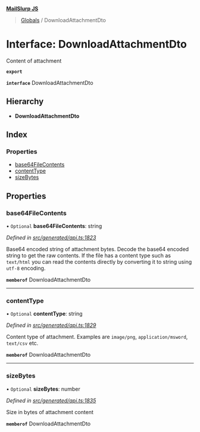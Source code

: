 **[MailSlurp JS](../README.md)**

> [Globals](../README.md) / DownloadAttachmentDto

# Interface: DownloadAttachmentDto

Content of attachment

**`export`** 

**`interface`** DownloadAttachmentDto

## Hierarchy

* **DownloadAttachmentDto**

## Index

### Properties

* [base64FileContents](downloadattachmentdto.md#base64filecontents)
* [contentType](downloadattachmentdto.md#contenttype)
* [sizeBytes](downloadattachmentdto.md#sizebytes)

## Properties

### base64FileContents

• `Optional` **base64FileContents**: string

*Defined in [src/generated/api.ts:1823](https://github.com/mailslurp/mailslurp-client/blob/37bf78e/src/generated/api.ts#L1823)*

Base64 encoded string of attachment bytes. Decode the base64 encoded string to get the raw contents. If the file has a content type such as `text/html` you can read the contents directly by converting it to string using `utf-8` encoding.

**`memberof`** DownloadAttachmentDto

___

### contentType

• `Optional` **contentType**: string

*Defined in [src/generated/api.ts:1829](https://github.com/mailslurp/mailslurp-client/blob/37bf78e/src/generated/api.ts#L1829)*

Content type of attachment. Examples are `image/png`, `application/msword`, `text/csv` etc.

**`memberof`** DownloadAttachmentDto

___

### sizeBytes

• `Optional` **sizeBytes**: number

*Defined in [src/generated/api.ts:1835](https://github.com/mailslurp/mailslurp-client/blob/37bf78e/src/generated/api.ts#L1835)*

Size in bytes of attachment content

**`memberof`** DownloadAttachmentDto

